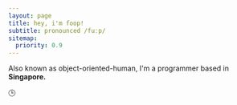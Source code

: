 ```yaml
---
layout: page
title: hey, i'm foop!
subtitle: pronounced /fuːp/
sitemap:
  priority: 0.9
---
```


<div id="describe-text">
	<p>Also known as object-oriented-human, I'm a programmer based in <strong>Singapore.</strong></p>
	<a href="//24timezones.com/Singapore/time" style="text-decoration: none" class="clock24" id="tz24-1638410736-c1236-eyJob3VydHlwZSI6IjI0Iiwic2hvd2RhdGUiOiIwIiwic2hvd3NlY29uZHMiOiIxIiwic2hvd3RpbWV6b25lIjoiMSIsInR5cGUiOiJkIiwibGFuZyI6ImVuIn0=" title="local time in Singapore" target="_blank" rel="nofollow">🕒</a>
	<script type="text/javascript" src="//w.24timezones.com/l.js" async></script>
	<br>
	<br>
</div>

